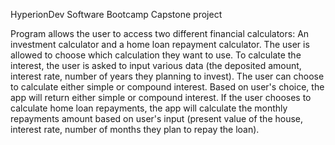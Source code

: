 HyperionDev Software Bootcamp Capstone project

Program allows the user to access two different financial calculators: An investment calculator and a home loan repayment calculator. 
The user is allowed to choose which calculation they want to use. 
To calculate the interest, the user is asked to input various data (the deposited amount, interest rate, number of years they planning to invest).
The user can choose to calculate either simple or compound interest. 
Based on user's choice, the app will return either simple or compound interest.
If the user chooses to calculate home loan repayments, the app will calculate the monthly repayments amount based on user's input (present value of the house, interest rate, number of months they plan to repay the loan).
